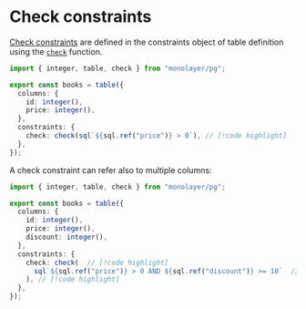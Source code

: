 # Check constraints

[Check constraints](./../../glossary.md#check-constraint) are defined in the constraints object of table definition using the [`check`](./../../../reference/api/pg/functions/check.md) function.

```ts
import { integer, table, check } from "monolayer/pg";

export const books = table({
  columns: {
    id: integer(),
    price: integer(),
  },
  constraints: {
    check: check(sql`${sql.ref("price")} > 0`), // [!code highlight]
  },
});
```

A check constraint can refer also to multiple columns:

```ts
import { integer, table, check } from "monolayer/pg";

export const books = table({
  columns: {
    id: integer(),
    price: integer(),
    discount: integer(),
  },
  constraints: {
    check: check(  // [!code highlight]
      sql`${sql.ref("price")} > 0 AND ${sql.ref("discount")} >= 10`  // [!code highlight]
    ), // [!code highlight]
  },
});
```
